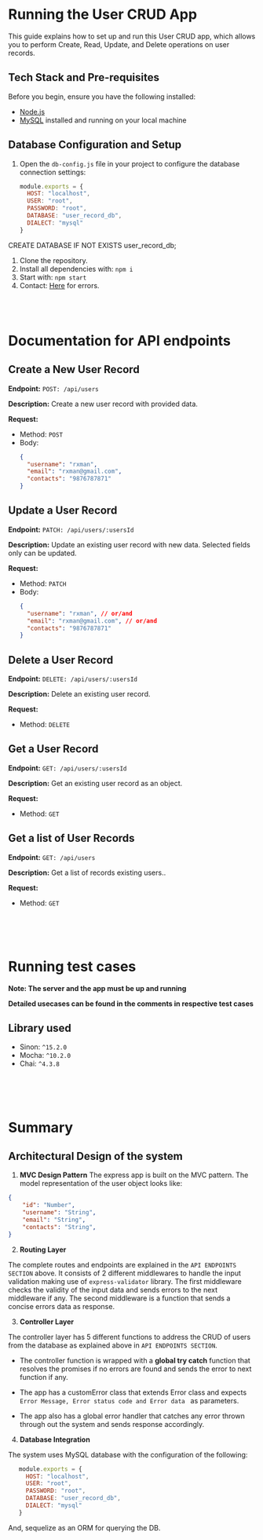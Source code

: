 # Running the User CRUD App

This guide explains how to set up and run this User CRUD app, which allows you to perform Create, Read, Update, and Delete operations on user records.

## Tech Stack and Pre-requisites

Before you begin, ensure you have the following installed:

- [Node.js](https://nodejs.org/)
- [MySQL](https://dev.mysql.com/downloads/mysql/) installed and running on your local machine

## Database Configuration and Setup

1. Open the `db-config.js` file in your project to configure the database connection settings:

   ```javascript
   module.exports = {
     HOST: "localhost",
     USER: "root",
     PASSWORD: "root",
     DATABASE: "user_record_db",
     DIALECT: "mysql"
   }

CREATE DATABASE IF NOT EXISTS user_record_db;

1. Clone the repository.
2. Install all dependencies with: ```npm i```
3. Start with: ```npm start```
4. Contact: [Here](k.romann413@gmail.com) for errors.


<br><br>
# Documentation for API endpoints

## Create a New User Record

**Endpoint:** `POST: /api/users`

**Description:** Create a new user record with provided data.

**Request:**
- Method: `POST`
- Body:
  ```json
  {
    "username": "rxman",
    "email": "rxman@gmail.com",
    "contacts": "9876787871"
  }
  ```


## Update a User Record

**Endpoint:** `PATCH: /api/users/:usersId`

**Description:** Update an existing user record with new data. Selected fields only can be updated. 

**Request:**
- Method: `PATCH`
- Body: 
  ```json
  {
    "username": "rxman", // or/and
    "email": "rxman@gmail.com", // or/and
    "contacts": "9876787871" 
  }
  ```



## Delete a User Record

**Endpoint:** `DELETE: /api/users/:usersId`

**Description:** Delete an existing user record.

**Request:**
- Method: `DELETE`



## Get a User Record

**Endpoint:** `GET: /api/users/:usersId`

**Description:** Get an existing user record as an object.

**Request:**
- Method: `GET`


## Get a list of User Records

**Endpoint:** `GET: /api/users`

**Description:** Get a list of records existing users..

**Request:**
- Method: `GET`


<br><br><br>

# Running test cases

**Note: The server and the app must be up and running**

**Detailed usecases can be found in the comments in respective test cases**

## Library used
- Sinon: `^15.2.0`
- Mocha: `^10.2.0`
- Chai: `^4.3.8`



<br><br><br>

# Summary

## Architectural Design of the system

1. **MVC Design Pattern**
The express app is built on the MVC pattern. The model representation of the user object looks like:
```json
{
    "id": "Number",
    "username": "String",
    "email": "String",
    "contacts": "String",
}
```

2. **Routing Layer**

The complete routes and endpoints are explained in the `API ENDPOINTS SECTION` above.
It consists of 2 different middlewares to handle the input validation making use of `express-validator` library. The first middleware checks the validity of the input data and sends errors to the next middleware if any. The second middleware is a function that sends a concise errors data as response.

3. **Controller Layer**

The controller layer has 5 different functions to address the CRUD of users from the database as explained above in `API ENDPOINTS SECTION`.

- The controller function is wrapped with a **global try catch** function that resolves the promises if no errors are found and sends the error to next function if any.

- The app has a customError class that extends Error class and expects 
  ``` Error Message, Error status code and Error data  ``` as parameters.

- The app also has a global error handler that catches any error thrown through out the system and sends response accordingly.

4. **Database Integration**

The system uses MySQL database with the configuration of the following:

```javascript
   module.exports = {
     HOST: "localhost",
     USER: "root",
     PASSWORD: "root",
     DATABASE: "user_record_db",
     DIALECT: "mysql"
   }
```
And, sequelize as an ORM for querying the DB.
